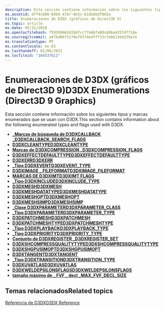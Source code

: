 ```yaml
---
description: Esta sección contiene información sobre los siguientes tipos y marcas enumerados que se usan con D3DX.
ms.assetid: dff4c800-0db9-47b7-8e5c-61debbdf865a
title: Enumeraciones de D3DX (gráficos de Direct3D 9)
ms.topic: article
ms.date: 05/31/2018
ms.openlocfilehash: f59599062d2bbfccf7a66fa08c686a435fdff18e
ms.sourcegitcommit: a47bd86f517de76374e4fff33cfeb613eb259a7e
ms.translationtype: MT
ms.contentlocale: es-ES
ms.lasthandoff: 01/06/2021
ms.locfileid: "104537611"
---
```

# <a name="d3dx-enumerations-direct3d-9-graphics"></a><span data-ttu-id="5f3b2-103">Enumeraciones de D3DX (gráficos de Direct3D 9)</span><span class="sxs-lookup"><span data-stu-id="5f3b2-103">D3DX Enumerations (Direct3D 9 Graphics)</span></span>

<span data-ttu-id="5f3b2-104">Esta sección contiene información sobre los siguientes tipos y marcas enumerados que se usan con D3DX.</span><span class="sxs-lookup"><span data-stu-id="5f3b2-104">This section contains information about the following enumerated types and flags used with D3DX.</span></span>

-   [<span data-ttu-id="5f3b2-105">**\_Marcas de búsqueda de D3DXCALLBACK \_**</span><span class="sxs-lookup"><span data-stu-id="5f3b2-105">**D3DXCALLBACK\_SEARCH\_FLAGS**</span></span>](./d3dxcallback-search-flags.md)
-   [<span data-ttu-id="5f3b2-106">**D3DXCLEANTYPE**</span><span class="sxs-lookup"><span data-stu-id="5f3b2-106">**D3DXCLEANTYPE**</span></span>](./d3dxcleantype.md)
-   [<span data-ttu-id="5f3b2-107">**Marcas de D3DXCOMPRESSION \_**</span><span class="sxs-lookup"><span data-stu-id="5f3b2-107">**D3DXCOMPRESSION\_FLAGS**</span></span>](./d3dxcompression-flags.md)
-   [<span data-ttu-id="5f3b2-108">**D3DXEFFECTDEFAULTTYPE**</span><span class="sxs-lookup"><span data-stu-id="5f3b2-108">**D3DXEFFECTDEFAULTTYPE**</span></span>](./d3dxeffectdefaulttype.md)
-   [<span data-ttu-id="5f3b2-109">**D3DXERR**</span><span class="sxs-lookup"><span data-stu-id="5f3b2-109">**D3DXERR**</span></span>](./d3dxerr.md)
-   [<span data-ttu-id="5f3b2-110">**\_Tipo D3DXEVENT**</span><span class="sxs-lookup"><span data-stu-id="5f3b2-110">**D3DXEVENT\_TYPE**</span></span>](./d3dxevent-type.md)
-   [<span data-ttu-id="5f3b2-111">**D3DXIMAGE \_ FILEFORMAT**</span><span class="sxs-lookup"><span data-stu-id="5f3b2-111">**D3DXIMAGE\_FILEFORMAT**</span></span>](./d3dximage-fileformat.md)
-   [<span data-ttu-id="5f3b2-112">**MARCAS DE D3DXIMT**</span><span class="sxs-lookup"><span data-stu-id="5f3b2-112">**D3DXIMT FLAGS**</span></span>](./d3dximt-flags.md)
-   [<span data-ttu-id="5f3b2-113">**\_Tipo D3DXINCLUDE**</span><span class="sxs-lookup"><span data-stu-id="5f3b2-113">**D3DXINCLUDE\_TYPE**</span></span>](./d3dxinclude-type.md)
-   [<span data-ttu-id="5f3b2-114">**D3DXMESH**</span><span class="sxs-lookup"><span data-stu-id="5f3b2-114">**D3DXMESH**</span></span>](./d3dxmesh.md)
-   [<span data-ttu-id="5f3b2-115">**D3DXMESHDATATYPE**</span><span class="sxs-lookup"><span data-stu-id="5f3b2-115">**D3DXMESHDATATYPE**</span></span>](./d3dxmeshdatatype.md)
-   [<span data-ttu-id="5f3b2-116">**D3DXMESHOPT**</span><span class="sxs-lookup"><span data-stu-id="5f3b2-116">**D3DXMESHOPT**</span></span>](./d3dxmeshopt.md)
-   [<span data-ttu-id="5f3b2-117">**D3DXMESHSIMP**</span><span class="sxs-lookup"><span data-stu-id="5f3b2-117">**D3DXMESHSIMP**</span></span>](./d3dxmeshsimp.md)
-   [<span data-ttu-id="5f3b2-118">**\_Clase D3DXPARAMETER**</span><span class="sxs-lookup"><span data-stu-id="5f3b2-118">**D3DXPARAMETER\_CLASS**</span></span>](./d3dxparameter-class.md)
-   [<span data-ttu-id="5f3b2-119">**\_Tipo D3DXPARAMETER**</span><span class="sxs-lookup"><span data-stu-id="5f3b2-119">**D3DXPARAMETER\_TYPE**</span></span>](./d3dxparameter-type.md)
-   [<span data-ttu-id="5f3b2-120">**D3DXPATCHMESH**</span><span class="sxs-lookup"><span data-stu-id="5f3b2-120">**D3DXPATCHMESH**</span></span>](./d3dxpatchmesh.md)
-   [<span data-ttu-id="5f3b2-121">**D3DXPATCHMESHTYPE**</span><span class="sxs-lookup"><span data-stu-id="5f3b2-121">**D3DXPATCHMESHTYPE**</span></span>](./d3dxpatchmeshtype.md)
-   [<span data-ttu-id="5f3b2-122">**\_Tipo D3DXPLAYBACK**</span><span class="sxs-lookup"><span data-stu-id="5f3b2-122">**D3DXPLAYBACK\_TYPE**</span></span>](./d3dxplayback-type.md)
-   [<span data-ttu-id="5f3b2-123">**\_Tipo D3DXPRIORITY**</span><span class="sxs-lookup"><span data-stu-id="5f3b2-123">**D3DXPRIORITY\_TYPE**</span></span>](./d3dxpriority-type.md)
-   [<span data-ttu-id="5f3b2-124">**Conjunto de D3DXREGISTER \_**</span><span class="sxs-lookup"><span data-stu-id="5f3b2-124">**D3DXREGISTER\_SET**</span></span>](./d3dxregister-set.md)
-   [<span data-ttu-id="5f3b2-125">**D3DXSHCOMPRESSQUALITYTYPE**</span><span class="sxs-lookup"><span data-stu-id="5f3b2-125">**D3DXSHCOMPRESSQUALITYTYPE**</span></span>](./d3dxshcompressqualitytype.md)
-   [<span data-ttu-id="5f3b2-126">**D3DXSHGPUSIMOPT**</span><span class="sxs-lookup"><span data-stu-id="5f3b2-126">**D3DXSHGPUSIMOPT**</span></span>](./d3dxshgpusimopt.md)
-   [<span data-ttu-id="5f3b2-127">**D3DXTANGENT**</span><span class="sxs-lookup"><span data-stu-id="5f3b2-127">**D3DXTANGENT**</span></span>](./d3dxtangent.md)
-   [<span data-ttu-id="5f3b2-128">**\_Tipo D3DXTRANSITION**</span><span class="sxs-lookup"><span data-stu-id="5f3b2-128">**D3DXTRANSITION\_TYPE**</span></span>](./d3dxtransition-type.md)
-   [<span data-ttu-id="5f3b2-129">**D3DXUVATLAS**</span><span class="sxs-lookup"><span data-stu-id="5f3b2-129">**D3DXUVATLAS**</span></span>](./d3dxuvatlas.md)
-   [<span data-ttu-id="5f3b2-130">**D3DXWELDEPSILONSFLAGS**</span><span class="sxs-lookup"><span data-stu-id="5f3b2-130">**D3DXWELDEPSILONSFLAGS**</span></span>](./d3dxweldepsilonsflags.md)
-   [<span data-ttu-id="5f3b2-131">**tamaño máximo de \_ FVF \_ decl \_**</span><span class="sxs-lookup"><span data-stu-id="5f3b2-131">**MAX\_FVF\_DECL\_SIZE**</span></span>](./max-fvf-decl-size.md)

## <a name="related-topics"></a><span data-ttu-id="5f3b2-132">Temas relacionados</span><span class="sxs-lookup"><span data-stu-id="5f3b2-132">Related topics</span></span>

<dl> <dt>

[<span data-ttu-id="5f3b2-133">Referencia de D3DX</span><span class="sxs-lookup"><span data-stu-id="5f3b2-133">D3DX Reference</span></span>](dx9-graphics-reference-d3dx.md)
</dt> </dl>

 

 
